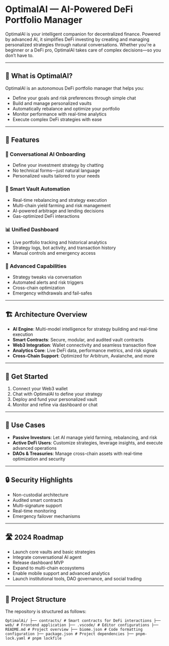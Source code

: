 # OptimalAI — AI-Powered DeFi Portfolio Manager

OptimalAI is your intelligent companion for decentralized finance. Powered by advanced AI, it simplifies DeFi investing by creating and managing personalized strategies through natural conversations. Whether you're a beginner or a DeFi pro, OptimalAI takes care of complex decisions—so you don’t have to.

---

## 🔑 What is OptimalAI?

OptimalAI is an autonomous DeFi portfolio manager that helps you:

- Define your goals and risk preferences through simple chat  
- Build and manage personalized vaults  
- Automatically rebalance and optimize your portfolio  
- Monitor performance with real-time analytics  
- Execute complex DeFi strategies with ease  

---

## 🌟 Features

### 💬 Conversational AI Onboarding  
- Define your investment strategy by chatting  
- No technical forms—just natural language  
- Personalized vaults tailored to your needs  

### 🧠 Smart Vault Automation  
- Real-time rebalancing and strategy execution  
- Multi-chain yield farming and risk management  
- AI-powered arbitrage and lending decisions  
- Gas-optimized DeFi interactions  

### 📊 Unified Dashboard  
- Live portfolio tracking and historical analytics  
- Strategy logs, bot activity, and transaction history  
- Manual controls and emergency access  

### 🚨 Advanced Capabilities  
- Strategy tweaks via conversation  
- Automated alerts and risk triggers  
- Cross-chain optimization  
- Emergency withdrawals and fail-safes  

---

## 🏗️ Architecture Overview

- **AI Engine**: Multi-model intelligence for strategy building and real-time execution  
- **Smart Contracts**: Secure, modular, and audited vault contracts  
- **Web3 Integration**: Wallet connectivity and seamless transaction flow  
- **Analytics Core**: Live DeFi data, performance metrics, and risk signals  
- **Cross-Chain Support**: Optimized for Arbitrum, Avalanche, and more  

---

## 🚀 Get Started

1. Connect your Web3 wallet  
2. Chat with OptimalAI to define your strategy  
3. Deploy and fund your personalized vault  
4. Monitor and refine via dashboard or chat  

---

## 🔧 Use Cases

- **Passive Investors**: Let AI manage yield farming, rebalancing, and risk  
- **Active DeFi Users**: Customize strategies, leverage insights, and execute advanced operations  
- **DAOs & Treasuries**: Manage cross-chain assets with real-time optimization and security  

---

## 🔒 Security Highlights

- Non-custodial architecture  
- Audited smart contracts  
- Multi-signature support  
- Real-time monitoring  
- Emergency failover mechanisms  

---

## 🛣️ 2024 Roadmap

- Launch core vaults and basic strategies  
- Integrate conversational AI agent  
- Release dashboard MVP  
- Expand to multi-chain ecosystems  
- Enable mobile support and advanced analytics  
- Launch institutional tools, DAO governance, and social trading  

---

## 📂 Project Structure

The repository is structured as follows:

    OptimalAi/ ├── contracts/ # Smart contracts for DeFi interactions ├── web/ # Frontend application ├── .vscode/ # Editor configurations ├── README.md # Project overview ├── biome.json # Code formatting configuration ├── package.json # Project dependencies ├── pnpm-lock.yaml # pnpm lockfile

